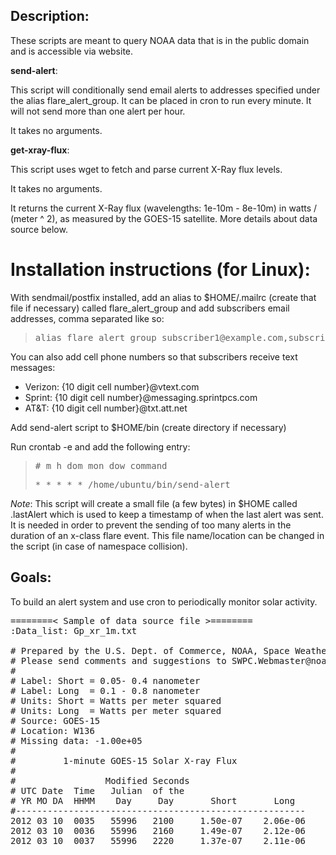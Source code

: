 Description:
------------

These scripts are meant to query NOAA data that is in the public domain and is accessible via website.

**send-alert**:

This script will conditionally send email alerts to addresses specified under the alias flare_alert_group.
It can be placed in cron to run every minute. It will not send more than one alert per hour.

It takes no arguments.

**get-xray-flux**:

This script uses wget to fetch and parse current X-Ray flux levels.

It takes no arguments.

It returns the current X-Ray flux (wavelengths: 1e-10m - 8e-10m) in watts / (meter ^ 2), as measured by the GOES-15 satellite.
More details about data source below.

Installation instructions (for Linux):
======================================

With sendmail/postfix installed, add an alias to $HOME/.mailrc (create that file if necessary) called flare_alert_group and add subscribers email addresses, comma separated like so:

> <pre>alias flare_alert_group subscriber1@example.com,subscriber2@example.com</pre>

You can also add cell phone numbers so that subscribers receive text messages:

- Verizon: {10 digit cell number}@vtext.com
- Sprint: {10 digit cell number}@messaging.sprintpcs.com
- AT&T: {10 digit cell number}@txt.att.net

Add send-alert script to $HOME/bin (create directory if necessary)

Run crontab -e and add the following entry:

> <pre># m h dom mon dow command</pre>
> <pre>* * * * * /home/ubuntu/bin/send-alert</pre>

*Note*:
This script will create a small file (a few bytes) in $HOME called .lastAlert which is used to keep a timestamp of when the last alert was sent. It is needed in order to prevent the sending of too many alerts in the duration of an x-class flare event. This file name/location can be changed in the script (in case of namespace collision).

Goals:
------

To build an alert system and use cron to periodically monitor solar activity.

<pre>
========< Sample of data source file >========
:Data_list: Gp_xr_1m.txt

# Prepared by the U.S. Dept. of Commerce, NOAA, Space Weather Prediction Center
# Please send comments and suggestions to SWPC.Webmaster@noaa.gov 
# 
# Label: Short = 0.05- 0.4 nanometer
# Label: Long  = 0.1 - 0.8 nanometer
# Units: Short = Watts per meter squared
# Units: Long  = Watts per meter squared
# Source: GOES-15
# Location: W136
# Missing data: -1.00e+05
#
#         1-minute GOES-15 Solar X-ray Flux
# 
#                 Modified Seconds
# UTC Date  Time   Julian  of the
# YR MO DA  HHMM    Day     Day       Short       Long
#-------------------------------------------------------
2012 03 10  0035   55996   2100     1.50e-07    2.06e-06
2012 03 10  0036   55996   2160     1.49e-07    2.12e-06
2012 03 10  0037   55996   2220     1.37e-07    2.11e-06
</pre>
